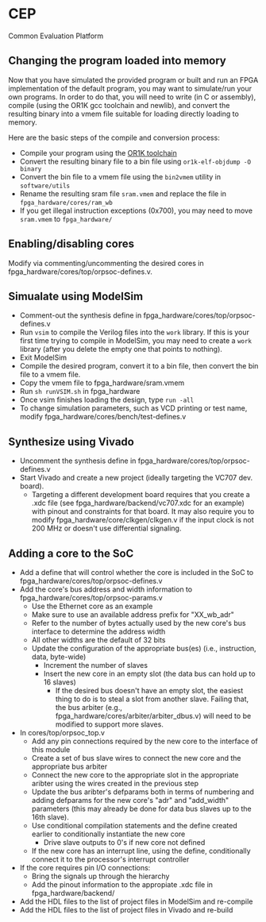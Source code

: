 # CEP
Common Evaluation Platform

## Changing the program loaded into memory

Now that you have simulated the provided program or built and run an FPGA implementation of the default program, you may want to simulate/run your own programs.  In order to do that, you will need to write (in C or assembly), compile (using the OR1K gcc toolchain and newlib), and convert the resulting binary into a vmem file suitable for loading directly loading to memory.

Here are the basic steps of the compile and conversion process:
* Compile your program using the [OR1K toolchain](http://opencores.org/or1k/OpenRISC_GNU_tool_chain)
* Convert the resulting binary file to a bin file using `or1k-elf-objdump -O binary`
* Convert the bin file to a vmem file using the `bin2vmem` utility in `software/utils`
* Rename the resulting sram file `sram.vmem` and replace the file in `fpga_hardware/cores/ram_wb`
* If you get illegal instruction exceptions (0x700), you may need to move `sram.vmem` to `fpga_hardware/`

## Enabling/disabling cores
Modify via commenting/uncommenting the desired cores in fpga_hardware/cores/top/orpsoc-defines.v.

## Simualate using ModelSim
* Comment-out the synthesis define in fpga_hardware/cores/top/orpsoc-defines.v
* Run `vsim` to compile the Verilog files into the `work` library. If this is your first time trying to compile in ModelSim, you may need to create a `work` library (after you delete the empty one that points to nothing).
* Exit ModelSim
* Compile the desired program, convert it to a bin file, then convert the bin file to a vmem file.
* Copy the vmem file to fpga_hardware/sram.vmem
* Run `sh runVSIM.sh` in fpga_hardware
* Once vsim finishes loading the design, type `run -all`
* To change simulation parameters, such as VCD printing or test name, modify fpga_hardware/cores/bench/test-defines.v

## Synthesize using Vivado
* Uncomment the synthesis define in fpga_hardware/cores/top/orpsoc-defines.v
* Start Vivado and create a new project (ideally targeting the VC707 dev. board).
    * Targeting a different development board requires that you create a .xdc file (see fpga_hardware/backend/vc707.xdc for an example) with pinout and constraints for that board.  It may also require you to modify fpga_hardware/core/clkgen/clkgen.v if the input clock is not 200 MHz or doesn't use differential signaling.
    
## Adding a core to the SoC
* Add a define that will control whether the core is included in the SoC to fpga_hardware/cores/top/orpsoc-defines.v
* Add the core's bus address and width information to fpga_hardware/cores/top/orpsoc-params.v
   * Use the Ethernet core as an example
   * Make sure to use an available address prefix for "XX_wb_adr"
   * Refer to the number of bytes actually used by the new core's bus interface to determine the address width
   * All other widths are the default of 32 bits
   * Update the configuration of the appropriate bus(es) (i.e., instruction, data, byte-wide)
      * Increment the number of slaves
      * Insert the new core in an empty slot (the data bus can hold up to 16 slaves)
         * If the desired bus doesn't have an empty slot, the easiest thing to do is to steal a slot from another slave.  Failing that, the bus arbiter (e.g., fpga_hardware/cores/arbiter/arbiter_dbus.v) will need to be modified to support more slaves.
* In cores/top/orpsoc_top.v
   * Add any pin connections required by the new core to the interface of this module
   * Create a set of bus slave wires to connect the new core and the appropriate bus arbiter
   * Connect the new core to the appropriate slot in the appropriate aribter using the wires created in the previous step
   * Update the bus aribter's defparams both in terms of numbering and adding defparams for the new core's "adr" and "add_width" parameters (this may already be done for data bus slaves up to the 16th slave).
   * Use conditional compilation statements and the define created earlier to conditionally instantiate the new core
      * Drive slave outputs to 0's if new core not defined
   * If the new core has an interrupt line, using the define, conditionally connect it to the processor's interrupt controller
* If the core requires pin I/O connections:
   * Bring the signals up through the hierarchy
   * Add the pinout information to the appropiate .xdc file in fpga_hardware/backend/
* Add the HDL files to the list of project files in ModelSim and re-compile
* Add the HDL files to the list of project files in Vivado and re-build
